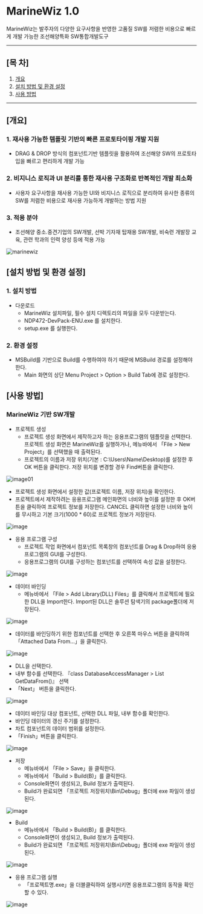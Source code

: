# MarineWiz 1.0
MarineWiz는 발주자의 다양한 요구사항을 반영한 고품질 SW를 저렴한 비용으로 빠르게 개발 가능한 조선해양특화 SW통합개발도구

***

## [목 차]
1. [개요](#개요)
2. [설치 방법 및 환경 설정](#설치-방법-및-환경-설정)
3. [사용 방법](#사용-방법)

***

## [개요]
### 1. 재사용 가능한 템플릿 기반의 빠른 프로토타이핑 개발 지원
- DRAG & DROP 방식의 컴포넌트기반 템플릿을 활용하여 조선해양 SW의 프로토타입을 빠르고 편리하게 개발 가능
### 2. 비지니스 로직과 UI 분리를 통한 재사용 구조화로 반복적인 개발 최소화
- 사용자 요구사항을 재사용 가능한 UI와 비지니스 로직으로 분리하여 유사한 종류의 SW를 저렴한 비용으로 재사용 가능하게 개발하는 방법 지원
### 3. 적용 분야
- 조선해양 중소.중견기업의 SW개발, 선박 기자재 탑재용 SW개발, 비숙련 개발장 교육, 관련 학과의 인력 양성 등에 적용 가능

![marinewiz](https://user-images.githubusercontent.com/45934727/73902010-d95ada80-48d7-11ea-91dc-cea54f775ec3.JPG)

## [설치 방법 및 환경 설정]
### 1. 설치 방법
* 다운로드
   -  MarineWiz 설치파일, 필수 설치 디렉토리의 파일을 모두 다운받는다.
   -  NDP472-DevPack-ENU.exe 를 설치한다.
   -  setup.exe 를 실행한다.

### 2. 환경 설정
- MSBuild를 기반으로 Build를 수행하여야 하기 때문에 MSBuild 경로를 설정해야 한다.
   - Main 화면의 상단 Menu Project > Option > Build Tab에 경로 설정한다.
	
## [사용 방법]
### MarineWiz 기반 SW개발
- 프로젝트 생성
  - 프로젝트 생성 화면에서 제작하고자 하는 응용프로그램의 템플릿을 선택한다.
   프로젝트 생성 화면은 MarineWiz를 실행하거나, 메뉴바에서 「File > New Project」를 선택했을 때 출력된다.
  - 프로젝트의 이름과 저장 위치(기본 : C:\Users\Name\Desktop)를 설정한 후 OK 버튼을 클릭한다. 저장 위치를 변경할 경우 Find버튼을 클릭한다.
  
![image01](https://user-images.githubusercontent.com/45934727/77042216-a50e2a00-69fe-11ea-920f-5a6c7fdbb129.png)
  
  - 프로젝트 생성 화면에서 설정한 값(프로젝트 이름, 저장 위치)을 확인한다.
  - 프로젝트에서 제작하려는 응용프로그램 메인화면의 너비와 높이를 설정한 후 OK버튼을 클릭하여 프로젝트 정보를 저장한다. CANCEL 클릭하면 설정한 너비와 높이를 무시하고 기본 크기(1000 * 60)로 프로젝트 정보가 저장된다.
  
![image](https://user-images.githubusercontent.com/45934727/77055550-6edba500-6a14-11ea-9e7b-7e38d08a79f4.png)
   
- 응용 프로그램 구성
  - 프로젝트 작업 화면에서 컴포넌트 목록창의 컴포넌트를 Drag & Drop하여 응용프로그램의 GUI를 구성한다.
  - 응용프로그램의 GUI를 구성하는 컴포넌트를 선택하여 속성 값을 설정한다.
  
![image](https://user-images.githubusercontent.com/45934727/77055672-a9454200-6a14-11ea-88eb-19e05e1f0976.png)

- 데이터 바인딩
  - 메뉴바에서 「File > Add Library(DLL) Files」를 클릭해서 프로젝트에 필요한 DLL을 Import한다. Import된 DLL은 솔루션 탐색기의 package폴더에 저장된다.
  
![image](https://user-images.githubusercontent.com/45934727/77056032-34263c80-6a15-11ea-9bba-a1233b191798.png)

  - 데이터를 바인딩하기 위한 컴포넌트를 선택한 후 오른쪽 마우스 버튼을 클릭하여 「Attached Data From...」을 클릭한다.

![image](https://user-images.githubusercontent.com/45934727/77056186-6fc10680-6a15-11ea-8f49-90ffa1928e60.png)

  - DLL을 선택한다.
  - 내부 함수를 선택한다. 『class DatabaseAccessManager > List<double> GetDataFrom()』 선택
  - 「Next」 버튼을 클릭한다.

![image](https://user-images.githubusercontent.com/45934727/77056309-954e1000-6a15-11ea-8f85-7208fe3c8c97.png)
   
  - 데이터 바인딩 대상 컴포넌트, 선택한 DLL 파일, 내부 함수를 확인한다.
  - 바인딩 데이터의 갱신 주기를 설정한다.
  - 차트 컴포넌트의 데이터 범위를 설정한다.
  - 「Finish」버튼을 클릭한다.

![image](https://user-images.githubusercontent.com/45934727/77056440-be6ea080-6a15-11ea-9187-7e3a48ec34bf.png)

- 저장
  - 메뉴바에서 「File > Save」을 클릭한다.
  - 메뉴바에서 「Build > Build(B)」를 클릭한다.
  - Console화면이 생성되고, Build 정보가 출력된다.
  - Build가 완료되면 「프로젝트 저장위치\Bin\Debug」폴더에 exe 파일이 생성된다.

![image](https://user-images.githubusercontent.com/45934727/77057819-dfd08c00-6a17-11ea-86b5-9f278f5c9969.png)
 
- Build
  - 메뉴바에서 「Build > Build(B)」를 클릭한다.
  - Console화면이 생성되고, Build 정보가 출력된다.
  - Build가 완료되면 「프로젝트 저장위치\Bin\Debug」폴더에 exe 파일이 생성된다.

![image](https://user-images.githubusercontent.com/45934727/77056699-245b2800-6a16-11ea-9154-4ce05f777bd8.png)
      
- 응용 프로그램 실행
  - 「프로젝트명.exe」을 더블클릭하여 실행시키면 응용프로그램의 동작을 확인할 수 있다.

![image](https://user-images.githubusercontent.com/45934727/77056981-9895cb80-6a16-11ea-9e17-efd552dc51e2.png)
